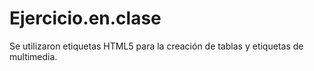 # Ejercicio.en.clase
Se utilizaron etiquetas HTML5 para la creación de tablas y etiquetas de multimedia.
